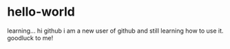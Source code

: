 # hello-world
learning...
hi github
i am a new user of github and still learning how to use it.
goodluck to me!
